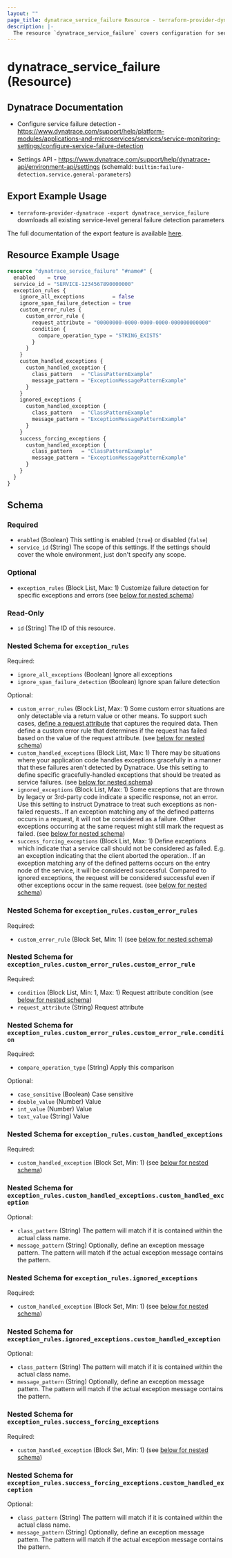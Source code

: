 ```yaml
---
layout: ""
page_title: dynatrace_service_failure Resource - terraform-provider-dynatrace"
description: |-
  The resource `dynatrace_service_failure` covers configuration for service-level general failure detection parameters
---
```


# dynatrace_service_failure (Resource)

## Dynatrace Documentation

- Configure service failure detection - https://www.dynatrace.com/support/help/platform-modules/applications-and-microservices/services/service-monitoring-settings/configure-service-failure-detection

- Settings API - https://www.dynatrace.com/support/help/dynatrace-api/environment-api/settings (schemaId: `builtin:failure-detection.service.general-parameters`)

## Export Example Usage

- `terraform-provider-dynatrace -export dynatrace_service_failure` downloads all existing service-level general failure detection parameters

The full documentation of the export feature is available [here](https://registry.terraform.io/providers/dynatrace-oss/dynatrace/latest/docs/guides/export-v2).

## Resource Example Usage

```terraform
resource "dynatrace_service_failure" "#name#" {
  enabled    = true
  service_id = "SERVICE-1234567890000000"
  exception_rules {
    ignore_all_exceptions         = false
    ignore_span_failure_detection = true
    custom_error_rules {
      custom_error_rule {
        request_attribute = "00000000-0000-0000-0000-000000000000"
        condition {
          compare_operation_type = "STRING_EXISTS"
        }
      }
    }
    custom_handled_exceptions {
      custom_handled_exception {
        class_pattern   = "ClassPatternExample"
        message_pattern = "ExceptionMessagePatternExample"
      }
    }
    ignored_exceptions {
      custom_handled_exception {
        class_pattern   = "ClassPatternExample"
        message_pattern = "ExceptionMessagePatternExample"
      }
    }
    success_forcing_exceptions {
      custom_handled_exception {
        class_pattern   = "ClassPatternExample"
        message_pattern = "ExceptionMessagePatternExample"
      }
    }
  }
}
```

<!-- schema generated by tfplugindocs -->
## Schema

### Required

- `enabled` (Boolean) This setting is enabled (`true`) or disabled (`false`)
- `service_id` (String) The scope of this settings. If the settings should cover the whole environment, just don't specify any scope.

### Optional

- `exception_rules` (Block List, Max: 1) Customize failure detection for specific exceptions and errors (see [below for nested schema](#nestedblock--exception_rules))

### Read-Only

- `id` (String) The ID of this resource.

<a id="nestedblock--exception_rules"></a>
### Nested Schema for `exception_rules`

Required:

- `ignore_all_exceptions` (Boolean) Ignore all exceptions
- `ignore_span_failure_detection` (Boolean) Ignore span failure detection

Optional:

- `custom_error_rules` (Block List, Max: 1) Some custom error situations are only detectable via a return value or other means. To support such cases, [define a request attribute](https://dt-url.net/ys5k0p4y) that captures the required data. Then define a custom error rule that determines if the request has failed based on the value of the request attribute. (see [below for nested schema](#nestedblock--exception_rules--custom_error_rules))
- `custom_handled_exceptions` (Block List, Max: 1) There may be situations where your application code handles exceptions gracefully in a manner that these failures aren't detected by Dynatrace. Use this setting to define specific gracefully-handled exceptions that should be treated as service failures. (see [below for nested schema](#nestedblock--exception_rules--custom_handled_exceptions))
- `ignored_exceptions` (Block List, Max: 1) Some exceptions that are thrown by legacy or 3rd-party code indicate a specific response, not an error. Use this setting to instruct Dynatrace to treat such exceptions as non-failed requests.. If an exception matching any of the defined patterns occurs in a request, it will not be considered as a failure. Other exceptions occurring at the same request might still mark the request as failed. (see [below for nested schema](#nestedblock--exception_rules--ignored_exceptions))
- `success_forcing_exceptions` (Block List, Max: 1) Define exceptions which indicate that a service call should not be considered as failed. E.g. an exception indicating that the client aborted the operation.. If an exception matching any of the defined patterns occurs on the entry node of the service, it will be considered successful. Compared to ignored exceptions, the request will be considered successful even if other exceptions occur in the same request. (see [below for nested schema](#nestedblock--exception_rules--success_forcing_exceptions))

<a id="nestedblock--exception_rules--custom_error_rules"></a>
### Nested Schema for `exception_rules.custom_error_rules`

Required:

- `custom_error_rule` (Block Set, Min: 1) (see [below for nested schema](#nestedblock--exception_rules--custom_error_rules--custom_error_rule))

<a id="nestedblock--exception_rules--custom_error_rules--custom_error_rule"></a>
### Nested Schema for `exception_rules.custom_error_rules.custom_error_rule`

Required:

- `condition` (Block List, Min: 1, Max: 1) Request attribute condition (see [below for nested schema](#nestedblock--exception_rules--custom_error_rules--custom_error_rule--condition))
- `request_attribute` (String) Request attribute

<a id="nestedblock--exception_rules--custom_error_rules--custom_error_rule--condition"></a>
### Nested Schema for `exception_rules.custom_error_rules.custom_error_rule.condition`

Required:

- `compare_operation_type` (String) Apply this comparison

Optional:

- `case_sensitive` (Boolean) Case sensitive
- `double_value` (Number) Value
- `int_value` (Number) Value
- `text_value` (String) Value




<a id="nestedblock--exception_rules--custom_handled_exceptions"></a>
### Nested Schema for `exception_rules.custom_handled_exceptions`

Required:

- `custom_handled_exception` (Block Set, Min: 1) (see [below for nested schema](#nestedblock--exception_rules--custom_handled_exceptions--custom_handled_exception))

<a id="nestedblock--exception_rules--custom_handled_exceptions--custom_handled_exception"></a>
### Nested Schema for `exception_rules.custom_handled_exceptions.custom_handled_exception`

Optional:

- `class_pattern` (String) The pattern will match if it is contained within the actual class name.
- `message_pattern` (String) Optionally, define an exception message pattern. The pattern will match if the actual exception message contains the pattern.



<a id="nestedblock--exception_rules--ignored_exceptions"></a>
### Nested Schema for `exception_rules.ignored_exceptions`

Required:

- `custom_handled_exception` (Block Set, Min: 1) (see [below for nested schema](#nestedblock--exception_rules--ignored_exceptions--custom_handled_exception))

<a id="nestedblock--exception_rules--ignored_exceptions--custom_handled_exception"></a>
### Nested Schema for `exception_rules.ignored_exceptions.custom_handled_exception`

Optional:

- `class_pattern` (String) The pattern will match if it is contained within the actual class name.
- `message_pattern` (String) Optionally, define an exception message pattern. The pattern will match if the actual exception message contains the pattern.



<a id="nestedblock--exception_rules--success_forcing_exceptions"></a>
### Nested Schema for `exception_rules.success_forcing_exceptions`

Required:

- `custom_handled_exception` (Block Set, Min: 1) (see [below for nested schema](#nestedblock--exception_rules--success_forcing_exceptions--custom_handled_exception))

<a id="nestedblock--exception_rules--success_forcing_exceptions--custom_handled_exception"></a>
### Nested Schema for `exception_rules.success_forcing_exceptions.custom_handled_exception`

Optional:

- `class_pattern` (String) The pattern will match if it is contained within the actual class name.
- `message_pattern` (String) Optionally, define an exception message pattern. The pattern will match if the actual exception message contains the pattern.
 